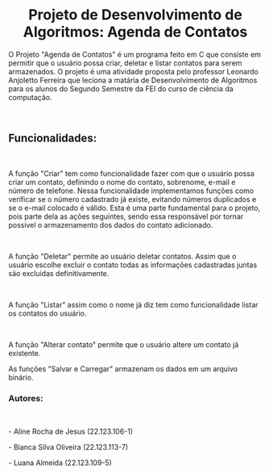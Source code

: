 <h1 align= "center"> Projeto de Desenvolvimento de Algoritmos: Agenda de Contatos </h1>
<p> O Projeto "Agenda de Contatos" é um programa feito em C que consiste em permitir que o usuário possa criar, deletar e listar contatos para serem armazenados. O projeto é uma atividade proposta pelo professor Leonardo Anjoletto Ferreira que leciona a matária de Desenvolvimento de Algoritmos para os alunos do Segundo Semestre da FEI do curso de ciência da computação.</p> <br>
<h2>Funcionalidades:</h2> <br>
<p>A função "Criar" tem como funcionalidade fazer com que o usuário possa criar um contato, definindo o nome do contato, sobrenome, e-mail e número de telefone. Nessa funcionalidade implementamos funções como verificar se o número cadastrado já existe, evitando números duplicados e se o e-mail colocado é válido. Esta é uma parte fundamental para o projeto, pois parte dela as ações seguintes, sendo essa responsável por tornar possivel o armazenamento dos dados do contato adicionado.  </p> <br>
<p> A função "Deletar" permite ao usuário deletar contatos. Assim que o usuário escolhe excluir o contato todas as informações cadastradas juntas são excluidas definitivamente. </p> <br>
<p> A função "Listar" assim como o nome já diz tem como funcionalidade listar os contatos do usuário. </p> <br>
<p> A função "Alterar contato" permite que o usuário altere um contato já existente.</p>
<p> As funções "Salvar e Carregar" armazenam os dados em um arquivo binário.</p>

<h3>Autores:</h3> <br>
<p> - Aline Rocha de Jesus (22.123.106-1)</p> 
<p> - Bianca Silva Oliveira (22.123.113-7)</p> 
<p> - Luana Almeida (22.123.109-5)</p>
